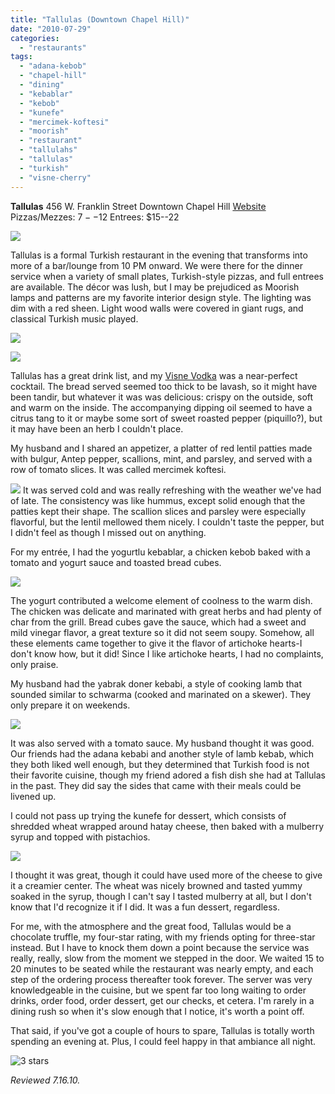 ```yaml
---
title: "Tallulas (Downtown Chapel Hill)"
date: "2010-07-29"
categories:
  - "restaurants"
tags:
  - "adana-kebob"
  - "chapel-hill"
  - "dining"
  - "kebablar"
  - "kebob"
  - "kunefe"
  - "mercimek-koftesi"
  - "moorish"
  - "restaurant"
  - "tallulahs"
  - "tallulas"
  - "turkish"
  - "visne-cherry"
---
```


**Tallulas** 456 W. Franklin Street Downtown Chapel Hill [Website](http://www.talullas.com/) Pizzas/Mezzes: $7--$12 Entrees: $15--22

![](http://www.thegourmez.com/gourmez/photos/tallulas11.JPG)

Tallulas is a formal Turkish restaurant in the evening that transforms into more of a bar/lounge from 10 PM onward. We were there for the dinner service when a variety of small plates, Turkish-style pizzas, and full entrees are available. The décor was lush, but I may be prejudiced as Moorish lamps and patterns are my favorite interior design style. The lighting was dim with a red sheen. Light wood walls were covered in giant rugs, and classical Turkish music played.

![](http://www.thegourmez.com/gourmez/photos/tallulas02.JPG)

![](http://www.thegourmez.com/gourmez/photos/tallulas07.JPG)

Tallulas has a great drink list, and my [Visne Vodka](http://www.thegourmez.com/?p=1485) was a near-perfect cocktail. The bread served seemed too thick to be lavash, so it might have been tandir, but whatever it was was delicious: crispy on the outside, soft and warm on the inside. The accompanying dipping oil seemed to have a citrus tang to it or maybe some sort of sweet roasted pepper (piquillo?), but it may have been an herb I couldn't place.

My husband and I shared an appetizer, a platter of red lentil patties made with bulgur, Antep pepper, scallions, mint, and parsley, and served with a row of tomato slices. It was called mercimek koftesi.

![](http://www.thegourmez.com/gourmez/photos/tallulas06.JPG)  It was served cold and was really refreshing with the weather we've had of late. The consistency was like hummus, except solid enough that the patties kept their shape. The scallion slices and parsley were especially flavorful, but the lentil mellowed them nicely. I couldn't taste the pepper, but I didn't feel as though I missed out on anything.

For my entrée, I had the yogurtlu kebablar, a chicken kebob baked with a tomato and yogurt sauce and toasted bread cubes.

![](http://www.thegourmez.com/gourmez/photos/tallulas09.JPG)

The yogurt contributed a welcome element of coolness to the warm dish. The chicken was delicate and marinated with great herbs and had plenty of char from the grill. Bread cubes gave the sauce, which had a sweet and mild vinegar flavor, a great texture so it did not seem soupy. Somehow, all these elements came together to give it the flavor of artichoke hearts-I don't know how, but it did! Since I like artichoke hearts, I had no complaints, only praise.

My husband had the yabrak doner kebabi, a style of cooking lamb that sounded similar to schwarma (cooked and marinated on a skewer). They only prepare it on weekends.

![](http://www.thegourmez.com/gourmez/photos/tallulas08.JPG)

It was also served with a tomato sauce. My husband thought it was good. Our friends had the adana kebabi and another style of lamb kebab, which they both liked well enough, but they determined that Turkish food is not their favorite cuisine, though my friend adored a fish dish she had at Tallulas in the past. They did say the sides that came with their meals could be livened up.

I could not pass up trying the kunefe for dessert, which consists of shredded wheat wrapped around hatay cheese, then baked with a mulberry syrup and topped with pistachios.

![](http://www.thegourmez.com/gourmez/photos/tallulas10.JPG)

I thought it was great, though it could have used more of the cheese to give it a creamier center. The wheat was nicely browned and tasted yummy soaked in the syrup, though I can't say I tasted mulberry at all, but I don't know that I'd recognize it if I did. It was a fun dessert, regardless.

For me, with the atmosphere and the great food, Tallulas would be a chocolate truffle, my four-star rating, with my friends opting for three-star instead. But I have to knock them down a point because the service was really, really, slow from the moment we stepped in the door. We waited 15 to 20 minutes to be seated while the restaurant was nearly empty, and each step of the ordering process thereafter took forever. The server was very knowledgeable in the cuisine, but we spent far too long waiting to order drinks, order food, order dessert, get our checks, et cetera. I'm rarely in a dining rush so when it's slow enough that I notice, it's worth a point off.

That said, if you've got a couple of hours to spare, Tallulas is totally worth spending an evening at. Plus, I could feel happy in that ambiance all night.




<div class="caption">

![3 stars](http://s3.amazonaws.com/thegourmez-wpmedia/2009/02/rating_avocado1.gif "rating_avocado1")</div>


_Reviewed 7.16.10._
